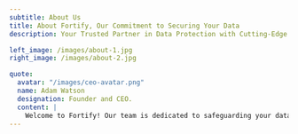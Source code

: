 ```yaml
---
subtitle: About Us
title: About Fortify, Our Commitment to Securing Your Data
description: Your Trusted Partner in Data Protection with Cutting-Edge Solutions for <br> Comprehensive Data Security.

left_image: /images/about-1.jpg
right_image: /images/about-2.jpg

quote:
  avatar: "/images/ceo-avatar.png"
  name: Adam Watson
  designation: Founder and CEO.
  content: |
    Welcome to Fortify! Our team is dedicated to safeguarding your data with the most advanced security solutions available. In today's digital age, data security is not just a necessity all share.
---
```

